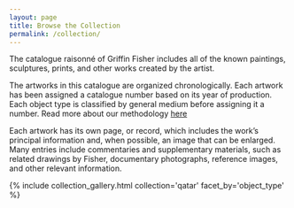 ```yaml
---
layout: page
title: Browse the Collection
permalink: /collection/
---
```


The catalogue raisonné of Griffin Fisher includes all of the known paintings, sculptures, prints, and other works created by the artist. 

The artworks in this catalogue are organized chronologically.  Each artwork has been assigned a catalogue number based on its year of production.  Each object type is classified by general medium before assigning it a number. Read more about our methodology [here](/medthod/)

Each artwork has its own page, or record, which includes the work’s principal information and, when possible, an image that can be enlarged. Many entries include commentaries and supplementary materials, such as related drawings by Fisher, documentary photographs, reference images, and other relevant information.


{% include collection_gallery.html collection='qatar' facet_by='object_type' %}

